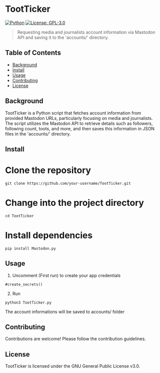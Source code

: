 # TootTicker

[![Python](https://img.shields.io/badge/Made%20with-Python-1f425f.svg)](https://www.python.org/)
[![License: GPL-3.0](https://img.shields.io/badge/License-GPL%203.0-blue.svg)](https://opensource.org/licenses/GPL-3.0)

> Requesting media and journalists account information via Mastodon API and saving it to the 'accounts/' directory.

## Table of Contents

- [Background](#background)
- [Install](#install)
- [Usage](#usage)
- [Contributing](#contributing)
- [License](#license)

## Background

TootTicker is a Python script that fetches account information from provided Mastodon URLs, particularly focusing on media and journalists. The script utilizes the Mastodon API to retrieve details such as followers, following count, toots, and more, and then saves this information in JSON files in the 'accounts/' directory.

## Install

# Clone the repository
```
git clone https://github.com/your-username/TootTicker.git
```

# Change into the project directory
```
cd TootTicker
```

# Install dependencies
```
pip install Mastodon.py
```

## Usage
1. Uncomment (First run) to create your app credentials
```
#create_secrets()
```

2. Run
```
python3 TootTicker.py
```

The account informations will be saved to accounts/ folder

## Contributing

Contributions are welcome! Please follow the contribution guidelines.

## License
TootTicker is licensed under the GNU General Public License v3.0.
